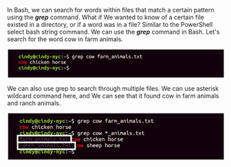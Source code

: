 In Bash, we can search for words within files that match a certain pattern using the ***grep*** command. What if We wanted to know of a certain file existed in a directory, or if a word was in a file? Similar to the PowerShell select bash string command. We can use the ***grep*** command in Bash. Let's search for the word cow in farm animals.

![search_in_linux](images/search_in_linux.png)

We can also use grep to search through multiple files.
We can use asterisk wildcard command here, and We can see that it found cow in farm animals and ranch animals.

![search_in_linux1](images/search_in_linux1.png)